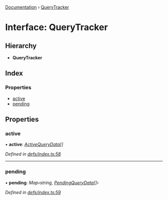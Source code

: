 [Documentation](../README.md) › [QueryTracker](querytracker.md)

# Interface: QueryTracker

## Hierarchy

* **QueryTracker**

## Index

### Properties

* [active](querytracker.md#active)
* [pending](querytracker.md#pending)

## Properties

###  active

• **active**: *[ActiveQueryData](activequerydata.md)[]*

*Defined in [defs/index.ts:58](https://github.com/badbatch/graphql-box/blob/d5028cd3/packages/client/src/defs/index.ts#L58)*

___

###  pending

• **pending**: *Map‹string, [PendingQueryData](pendingquerydata.md)[]›*

*Defined in [defs/index.ts:59](https://github.com/badbatch/graphql-box/blob/d5028cd3/packages/client/src/defs/index.ts#L59)*
